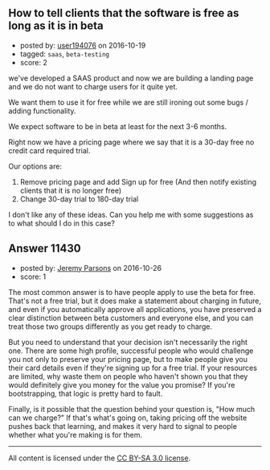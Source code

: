 ## How to tell clients that the software is free as long as it is in beta

- posted by: [user194076](https://stackexchange.com/users/66083/user194076) on 2016-10-19
- tagged: `saas`, `beta-testing`
- score: 2

<p>we've developed a SAAS product and now we are building a landing page and we do not want to charge users for it quite yet.</p>

<p>We want them to use it for free while we are still ironing out some bugs / adding functionality. </p>

<p>We expect software to be in beta at least for the next 3-6 months.</p>

<p>Right now we have a pricing page where we say that it is a 30-day free no credit card required trial.</p>

<p>Our options are:</p>

<ol>
<li>Remove pricing page and add Sign up for free (And then notify existing clients that it is no longer free)</li>
<li>Change 30-day trial to 180-day trial</li>
</ol>

<p>I don't like any of these ideas. Can you help me with some suggestions as to what should I do in this case?</p>



## Answer 11430

- posted by: [Jeremy Parsons](https://stackexchange.com/users/497810/jeremy-parsons) on 2016-10-26
- score: 1

<p>The most common answer is to have people apply to use the beta for free. That's not a free trial, but it does make a statement about charging in future, and even if you automatically approve all applications, you have preserved a clear distinction between beta customers and everyone else, and you can treat those two groups differently as you get ready to charge.</p>

<p>But you need to understand that your decision isn't necessarily the right one. There are some high profile, successful people who would challenge you not only to preserve your pricing page, but to make people give you their card details even if they're signing up for a free trial. If your resources are limited, why waste them on people who haven't shown you that they would definitely give you money for the value you promise? If you're bootstrapping, that logic is pretty hard to fault.</p>

<p>Finally, is it possible that the question behind your question is, "How much can we charge?" If that's what's going on, taking pricing off the website pushes back that learning, and makes it very hard to signal to people whether what you're making is for them.</p>




---

All content is licensed under the [CC BY-SA 3.0 license](https://creativecommons.org/licenses/by-sa/3.0/).
